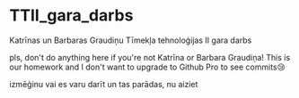 # TTII_gara_darbs
Katrīnas un Barbaras Graudiņu Tīmekļa tehnoloģijas II gara darbs

pls, don't do anything here if you're not Katrīna or Barbara Graudiņa!
This is our homework and I don't want to upgrade to Github Pro to see commits😢

izmēģinu vai es varu darīt un tas parādas, nu aiziet


